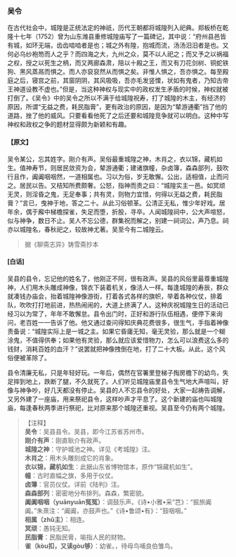 <script type="text/javascript">
    var head = document.getElementsByTagName('head')[0];
    cssURL = '/public/liao.css';
    linkTag = document.createElement('link');
    linkTag.href = cssURL;
    linkTag.setAttribute('type','text/css');
    linkTag.setAttribute('rel','stylesheet');
    head.appendChild(linkTag);
</script>
### 吴令

在古代社会中，城隍是正统法定的神祇，历代王朝都将城隍列入祀典。郑板桥在乾隆十七年（1752）曾为山东潍县重修城隍庙写了一篇碑记，其中说：“府州县邑皆有城，如环无端，齿齿啮啮者是也；城之外有隍，抱城而流，汤汤汨汨者是也。又何必乌纱袍笏而人之乎？而四海之大，九州之众，莫不以人祀之；而又予之以祸福之权，授之以死生之柄，而又两廊森肃，陪以十殿之王，而又有刀花剑树、铜蛇铁狗、黑风蒸鬲而惧之。而人亦裒裒然从而惧之矣。非惟人惧之，吾亦惧之。每至殿庭之后，寝宫之前，其窗阴阴，其风吸吸，吾亦毛发竖慄，状如有鬼者，乃知古帝王神道设教不虚也。”但是，当这种神权与现实中的政权发生矛盾的时候，神权就被打倒了。《吴令》中的吴令之所以不满于给城隍祝寿，打了城隍的木主，有经济的原因，所谓“无益之费，耗民脂膏”，更有政治的原因，是因为“辇游通衢”挡了他的道路，挫了他的威风。只要看看他死了之后还要和城隍竞争就可以明白。这种中写神权和政权之争的题材显得颇为新颖和有趣。

#### 【原文】
<section>
吴令某公，忘其姓字。刚介有声。吴俗最重城隍之神，木肖之，衣以锦，藏机如生。值神寿节，则居民敛资为会，辇游通衢；建诸旗幢，杂卤簿，森森部列，鼓吹行且作，阗阗咽咽然，一道相属也。习以为俗，岁无敢懈。公出，适相值，止而问之。居民以告。又桔知所费颇奢。公怒，指神而责之曰：“城隍实主一邑。如冥顽无灵，则淫昏之鬼，无足奉事；共有灵，则物力宜惜，何得以无益之费，耗民脂膏？”言已，曳神于地，答之二十。从此习俗顿革。公清正无私，惟少年好戏。居年余，偶于廨中梯檐探雀，失足而堕，折股，寻卒。人闻城隍祠中，公大声喧怒，似与神争，数日不止。吴人不忘公德，群集祝而解之，别建一祠词公，声乃息。祠亦以城隍名，春秋祀之，较故神尤著。吴至今有二城隍云。

</section>

> 据《聊斋志异》铸雪斋抄本

#### [白话]
<aside>

吴县的县令，忘记他的姓名了，他刚正不阿，很有政声。吴县的风俗里最尊重城隍神，人们用木头雕成神像，锦衣下装着机关，像活人一样。每逢城隍的寿辰，群众就凑钱办庙会，抬着城隍神像游街，打着各式各样的旗帜，举着各种仪仗，排着队，吹吹打打地前进，热热闹闹的，大道上挤满了人。这种庆祝城隍生日的活动已经习以为常了，年年不敢懈怠。县令出门时，正好和游行队伍相遇，便停下来询问，老百姓一一告诉了他。他又通过查问得知庆典花费很多，很生气，手指着神像责备说：“城隍实际上是一城之主。如果它昏庸无知，毫无灵验，那么就是一个糊涂鬼，不值得供奉；如果他有灵验，那么就应该爱惜物力，怎么可以浪费这么多的钱财，消耗百姓的血汗？”说罢就把神像拽倒在地，打了二十大板。从此，这个风俗便被革除了。

县令清廉无私，只是年轻好玩。一年后，偶然在官署里登梯子掏房檐下的幼鸟，失足摔到地上，跌断了腿，不久就死了。人们听见城隍庙里县令生气地大声喧叫，好像与神争吵，好几天都没有停止。吴县的人不忘县令的好处，大家一起祷告调解，又另外建了一座庙，用来祭祀县令，这样吵声才平息了。这个新建的庙也叫城隍庙，每逢春秋两季进行祭祀，比对原来那个城隍还重视。吴县至今仍有两个城隍。

</aside>

> 【注释】  
<b>吴令</b>：吴县县令。吴县，即今江苏省苏州市。  
<b>刚介有声</b>：刚直耿介有政声。  
<b>城隍之神</b>：守护城池之神。详见《考城隍》注。  
<b>木肖之</b>：用木头雕刻成它的肖象。  
<b>衣以锦，藏机如生</b>：此据山东省博物馆本，原作“锦藏机如生”。  
<b>幢</b>：古时直幅之旗，多用于仪仗。  
<b>卤簿</b>：官员仪仗。详前《陆判》注。  
<b>森森部列</b>：密密地分布排列。森森，繁密貌。  
<b>阗阗咽咽（yuānyuān冤冤）</b>：调鼓乐声。《诗•小雅•采“芑》：“振旅阗阗。”朱熹注：“阗阗，亦鼓声也。”《诗•鲁颂•有》：“鼓咽咽。”  
<b>相属（zhǔ主）</b>：相连。  
<b>冥顽</b>：愚钝无知。  
<b>民脂膏</b>：民脂民膏，喻指人民的财物。  
<b>雀（kòu扣，又读gòu够）</b>：幼雀。，待母鸟哺良伯雏鸟。  
